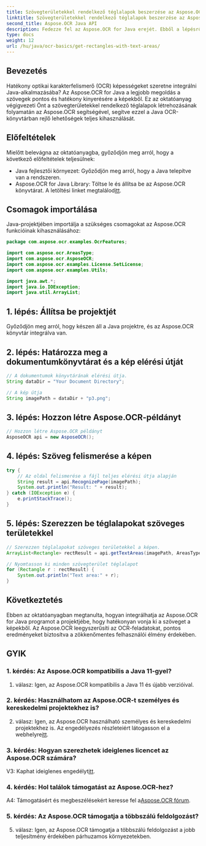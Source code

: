 ```yaml
---
title: Szövegterületekkel rendelkező téglalapok beszerzése az Aspose.OCR-ben
linktitle: Szövegterületekkel rendelkező téglalapok beszerzése az Aspose.OCR-ben
second_title: Aspose.OCR Java API
description: Fedezze fel az Aspose.OCR for Java erejét. Ebből a lépésről lépésre szóló útmutatóból megtudhatja, hogyan lehet zökkenőmentesen kivonni szöveget a képekből. Töltse le most a hatékony szövegfelismeréshez.
type: docs
weight: 12
url: /hu/java/ocr-basics/get-rectangles-with-text-areas/
---
```

## Bevezetés

Hatékony optikai karakterfelismerő (OCR) képességeket szeretne integrálni Java-alkalmazásába? Az Aspose.OCR for Java a legjobb megoldás a szövegek pontos és hatékony kinyerésére a képekből. Ez az oktatóanyag végigvezeti Önt a szövegterületekkel rendelkező téglalapok létrehozásának folyamatán az Aspose.OCR segítségével, segítve ezzel a Java OCR-könyvtárban rejlő lehetőségek teljes kihasználását.

## Előfeltételek

Mielőtt belevágna az oktatóanyagba, győződjön meg arról, hogy a következő előfeltételek teljesülnek:

- Java fejlesztői környezet: Győződjön meg arról, hogy a Java telepítve van a rendszeren.
-  Aspose.OCR for Java Library: Töltse le és állítsa be az Aspose.OCR könyvtárat. A letöltési linket megtalálod[itt](https://releases.aspose.com/ocr/java/).

## Csomagok importálása

Java-projektjében importálja a szükséges csomagokat az Aspose.OCR funkcióinak kihasználásához:

```java
package com.aspose.ocr.examples.OcrFeatures;

import com.aspose.ocr.AreasType;
import com.aspose.ocr.AsposeOCR;
import com.aspose.ocr.examples.License.SetLicense;
import com.aspose.ocr.examples.Utils;

import java.awt.*;
import java.io.IOException;
import java.util.ArrayList;
```

## 1. lépés: Állítsa be projektjét

Győződjön meg arról, hogy készen áll a Java projektre, és az Aspose.OCR könyvtár integrálva van.

## 2. lépés: Határozza meg a dokumentumkönyvtárat és a kép elérési útját

```java
// A dokumentumok könyvtárának elérési útja.
String dataDir = "Your Document Directory";

// A kép útja
String imagePath = dataDir + "p3.png";
```

## 3. lépés: Hozzon létre Aspose.OCR-példányt

```java
// Hozzon létre Aspose.OCR példányt
AsposeOCR api = new AsposeOCR();
```

## 4. lépés: Szöveg felismerése a képen

```java
try {
    // Az oldal felismerése a fájl teljes elérési útja alapján
    String result = api.RecognizePage(imagePath);
    System.out.println("Result: " + result);
} catch (IOException e) {
    e.printStackTrace();
}
```

## 5. lépés: Szerezzen be téglalapokat szöveges területekkel

```java
// Szerezzen téglalapokat szöveges területekkel a képen.
ArrayList<Rectangle> rectResult = api.getTextAreas(imagePath, AreasType.PARAGRAPHS, true);

// Nyomtasson ki minden szövegterület téglalapot
for (Rectangle r : rectResult) {
    System.out.println("Text area:" + r);
}
```

## Következtetés

Ebben az oktatóanyagban megtanulta, hogyan integrálhatja az Aspose.OCR for Java programot a projektjébe, hogy hatékonyan vonja ki a szöveget a képekből. Az Aspose.OCR leegyszerűsíti az OCR-feladatokat, pontos eredményeket biztosítva a zökkenőmentes felhasználói élmény érdekében.

## GYIK

### 1. kérdés: Az Aspose.OCR kompatibilis a Java 11-gyel?

1. válasz: Igen, az Aspose.OCR kompatibilis a Java 11 és újabb verzióival.

### 2. kérdés: Használhatom az Aspose.OCR-t személyes és kereskedelmi projektekhez is?

 2. válasz: Igen, az Aspose.OCR használható személyes és kereskedelmi projektekhez is. Az engedélyezés részleteiért látogasson el a webhelyre[itt](https://purchase.aspose.com/buy).

### 3. kérdés: Hogyan szerezhetek ideiglenes licencet az Aspose.OCR számára?

 V3: Kaphat ideiglenes engedélyt[itt](https://purchase.aspose.com/temporary-license/).

### 4. kérdés: Hol találok támogatást az Aspose.OCR-hez?

 A4: Támogatásért és megbeszélésekért keresse fel a[Aspose.OCR fórum](https://forum.aspose.com/c/ocr/16).

### 5. kérdés: Az Aspose.OCR támogatja a többszálú feldolgozást?

5. válasz: Igen, az Aspose.OCR támogatja a többszálú feldolgozást a jobb teljesítmény érdekében párhuzamos környezetekben.
